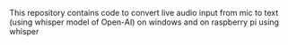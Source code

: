 This repository contains code to convert live audio input from mic to text (using whisper model of Open-AI) on windows and on raspberry pi using whisper
